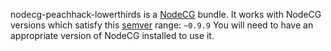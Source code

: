 nodecg-peachhack-lowerthirds is a [NodeCG](http://github.com/nodecg/nodecg) bundle. 
It works with NodeCG versions which satisfy this [semver](https://docs.npmjs.com/getting-started/semantic-versioning) range: `~0.9.9`
You will need to have an appropriate version of NodeCG installed to use it.

